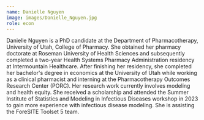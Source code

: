 ```yaml
---
name: Danielle Nguyen
image: images/Danielle_Nguyen.jpg
role: econ
---
```

 
Danielle Nguyen is a PhD candidate at the Department of Pharmacotherapy, University of Utah, College of Pharmacy. She obtained her pharmacy doctorate at Roseman University of Health Sciences and subsequently completed a two-year Health Systems Pharmacy Administration residency at Intermountain Healthcare. After finishing her residency, she completed her bachelor's degree in economics at the University of Utah while working as a clinical pharmacist and interning at the Pharmacotherapy Outcomes Research Center (PORC).  Her research work currently involves modeling and health equity. She received a scholarship and attended the Summer Institute of Statistics and Modeling in Infectious Diseases workshop in 2023 to gain more experience with infectious disease modeling. She is assisting the ForeSITE Toolset 5 team.
